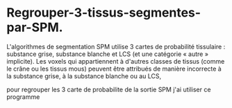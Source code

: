 # Regrouper-3-tissus-segmentes-par-SPM.
L'algorithmes de segmentation SPM utilise 3 cartes de probabilité tissulaire : substance grise, substance blanche et LCS (et une catégorie « autre » implicite). Les voxels qui appartiennent à d'autres classes de tissus (comme le crâne ou les tissus mous) peuvent être attribués de manière incorrecte à la substance grise, à la substance blanche ou au LCS, 

pour regrouper les 3 carte de probabilite de la sortie SPM j'ai utiliser ce programme 
